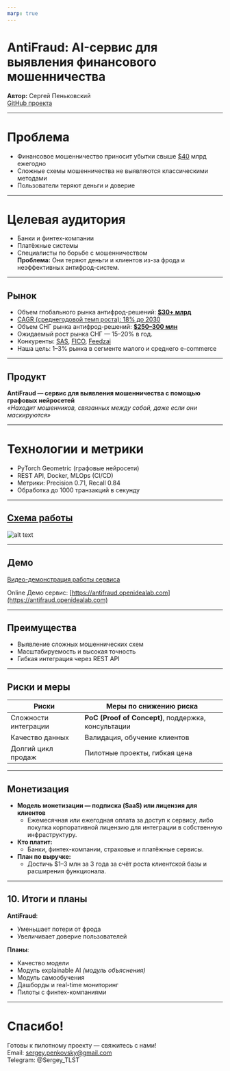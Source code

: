 ```yaml
---
marp: true
---
```


# AntiFraud: AI-сервис для выявления финансового мошенничества

**Автор:** Сергей Пеньковский  
[GitHub проекта](https://github.com/pese-git/mfdp-fin-fraud-detection-service)

---

# Проблема  
- Финансовое мошенничество приносит убытки свыше [$40](https://www.ftc.gov/news-events/news/press-releases/2025/03/new-ftc-data-show-big-jump-reported-losses-fraud-125-billion-2024) млрд ежегодно  
- Сложные схемы мошенничества не выявляются классическими методами  
- Пользователи теряют деньги и доверие

---

# Целевая аудитория  
- Банки и финтех-компании  
- Платёжные системы  
- Специалисты по борьбе с мошенничеством  
**Проблема:** Они теряют деньги и клиентов из-за фрода и неэффективных антифрод-систем.

---

## Рынок

- Объем глобального рынка антифрод-решений: **[$30+ млрд](https://market.us/report/anti-fraud-solutions-market)**
- [CAGR (среднегодовой темп роста): 18% до 2030](https://www.custommarketinsights.com/report/fraud-detection-and-prevention-market)
- Объем СНГ рынка антифрод-решений: **[$250–300 млн](https://my.idc.com/getdoc.jsp?containerId=EUR148523023)**
- Ожидаемый рост рынка СНГ — 15–20% в год.
- Конкуренты: [SAS](https://www.sas.com/en_us/home.html), [FICO](https://www.fico.com/en/products/fico-falcon-fraud-manager), [Feedzai](https://www.feedzai.com/)
- Наша цель: 1–3% рынка в сегменте малого и среднего e-commerce

---
## Продукт  
**AntiFraud — сервис для выявления мошенничества с помощью графовых нейросетей**  
*«Находит мошенников, связанных между собой, даже если они маскируются»*

---
# Технологии и метрики  
- PyTorch Geometric (графовые нейросети)  
- REST API, Docker, MLOps (CI/CD)  
- Метрики: Precision 0.71, Recall 0.84 
- Обработка до 1000 транзакций в секунду

---
## [Схема работы](https://github.com/pese-git/mfdp-fin-fraud-detection/blob/lesson07-pitch/doc/diagram.png)

![alt text](image.png)

---
## Демо  

[Видео-демонстрация работы сервиса](https://disk.yandex.com/d/P97VVou1wegM4g)

Online Демо сервис: [https://antifraud.openidealab.com](https://antifraud.openidealab.com)  

---
## Преимущества  
- Выявление сложных мошеннических схем  
- Масштабируемость и высокая точность  
- Гибкая интеграция через REST API  

---
## Риски и меры  
| Риски                | Меры по снижению риска                              |
| -------------------- | --------------------------------------------------- |
| Сложности интеграции | **PoC (Proof of Concept)**, поддержка, консультации |
| Качество данных      | Валидация, обучение клиентов                        |
| Долгий цикл продаж   | Пилотные проекты, гибкая цена                       |

---

## Монетизация

- **Модель монетизации — подписка (SaaS) или лицензия для клиентов**
  - Ежемесячная или ежегодная оплата за доступ к сервису, либо покупка корпоративной лицензию для интеграции в собственную инфраструктуру.
- **Кто платит:**  
  - Банки, финтех-компании, страховые и платёжные сервисы.
- **План по выручке:**  
  - Достичь $1–3 млн за 3 года за счёт роста клиентской базы и расширения функционала.

---

## 10. Итоги и планы

**AntiFraud**:
- Уменьшает потери от фрода
- Увеличивает доверие пользователей

**Планы**:
- Качество модели
- Модуль explainable AI *(модуль объяснения)*
- Модуль самообучения
- Дашборды и real-time мониторинг
- Пилоты с финтех-компаниями

---

# Спасибо!  
Готовы к пилотному проекту — свяжитесь с нами!  
Email: sergey.penkovsky@gmail.com  
Telegram: @Sergey_TLST  

